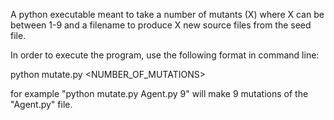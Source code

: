 A python executable meant to take a number of mutants (X) where X can be between 1-9 and a filename to produce X new source files from the seed file.

In order to execute the program, use the following format in command line:

python mutate.py <FILENAME> <NUMBER_OF_MUTATIONS>

for example "python mutate.py Agent.py 9" will make 9 mutations of the "Agent.py" file. 
